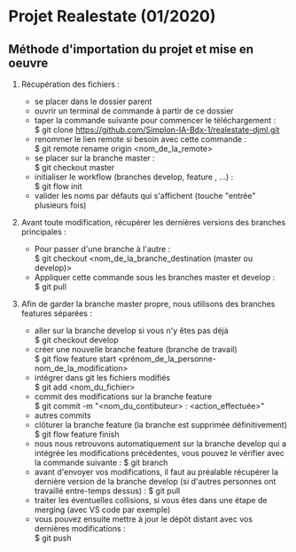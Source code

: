 # Projet Realestate (01/2020)

## Méthode d'importation du projet et mise en oeuvre

1. Récupération des fichiers :
    - se placer dans le dossier parent
    - ouvrir un terminal de commande à partir de ce dossier
    - taper la commande suivante pour commencer le téléchargement :  
        $ git clone https://github.com/Simplon-IA-Bdx-1/realestate-djml.git
    - renommer le lien remote si besoin avec cette commande :  
        $ git remote rename origin <nom_de_la_remote>
    - se placer sur la branche master :  
        $ git checkout master
    - initialiser le workflow (branches develop, feature , ...) :  
        $ git flow init
    - valider les noms par défauts qui s'affichent (touche "entrée" plusieurs fois)

2. Avant toute modification, récupérer les dernières versions des branches principales :
    - Pour passer d'une branche à l'autre :  
    $ git checkout <nom_de_la_branche_destination (master ou develop)>
    - Appliquer cette commande sous les branches master et develop :  
    $ git pull

3. Afin de garder la branche master propre, nous utilisons des branches features séparées :  
    - aller sur la branche develop si vous n'y êtes pas déjà  
    $ git checkout develop
    - créer une nouvelle branche feature (branche de travail)  
    $ git flow feature start <prénom_de_la_personne-nom_de_la_modification>
    - intégrer dans git les fichiers modifiés  
    $ git add <nom_du_fichier>
    - commit des modifications sur la branche feature  
    $ git commit -m "<nom_du_contibuteur> : <action_effectuée>" 
    - autres commits
    - clôturer la branche feature (la branche est supprimée définitivement)  
    $ git flow feature finish
    - nous nous retrouvons automatiquement sur la branche develop qui a intégrée les modifications précédentes, vous pouvez le vérifier avec la commande suivante :
    $ git branch
    - avant d'envoyer vos modifications, il faut au préalable récupérer la dernière version de la branche develop (si d'autres personnes ont travaillé entre-temps dessus) :
    $ git pull
    - traiter les éventuelles collisions, si vous êtes dans une étape de merging (avec VS code par exemple)
    - vous pouvez ensuite mettre à jour le dépôt distant avec vos dernières modifications :  
    $ git push

